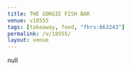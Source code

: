 ```yaml
---
title: THE GORGIE FISH BAR
venue: v18555
tags: [takeaway, food, "fhrs:663243"]
permalink: /v/18555/
layout: venue
---
```

null
